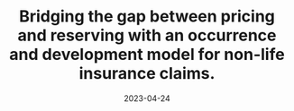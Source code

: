 ---
title: "Bridging the gap between pricing and reserving with an occurrence and development model for non-life insurance claims."
collection: publications
permalink: /publication/2023-bridging-astin
date: 2023-04-24
link: 'https://doi.org/10.1017/asb.2023.14'
paperurl: 'https://arxiv.org/abs/2203.07145'
github: 'https://github.com/jonascrevecoeur/hirem'
pubtype: 'publication'
citation: 'Crevecoeur, J., Antonio, K., Desmedt, S., Masquelein, A. (2023). Bridging the gap between pricing and reserving with an occurrence and development model for non-life insurance claims.<em>ASTIN Bulletin: the Journal of the International Actuarial Association</em>.'
---